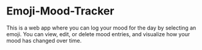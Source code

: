 # Emoji-Mood-Tracker
This is a web app where you can log your mood for the day by selecting an emoji. You can view, edit, or delete mood entries, and visualize how your mood has changed over time.
